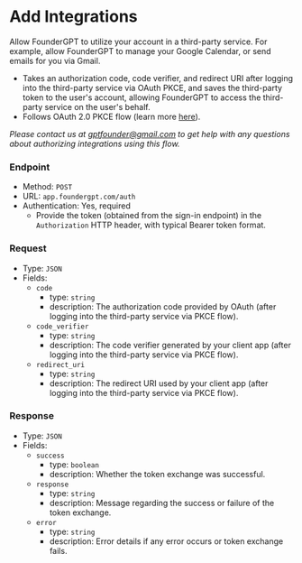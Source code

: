 # Add Integrations

Allow FounderGPT to utilize your account in a third-party service. For example, allow FounderGPT to manage your Google Calendar, or send emails for you via Gmail.

-   Takes an authorization code, code verifier, and redirect URI after logging into the third-party service via OAuth PKCE, and saves the third-party token to the user's account, allowing FounderGPT to access the third-party service on the user's behalf.
-   Follows OAuth 2.0 PKCE flow (learn more [here](https://oauth.net/2/pkce/)).

_Please contact us at gptfounder@gmail.com to get help with any questions about authorizing integrations using this flow._

### Endpoint

-   Method: `POST`
-   URL: `app.foundergpt.com/auth`
-   Authentication: Yes, required
    -   Provide the token (obtained from the sign-in endpoint) in the `Authorization` HTTP header, with typical Bearer token format.

### Request

-   Type: `JSON`
-   Fields:
    -   `code`
        -   type: `string`
        -   description: The authorization code provided by OAuth (after logging into the third-party service via PKCE flow).
    -   `code_verifier`
        -   type: `string`
        -   description: The code verifier generated by your client app (after logging into the third-party service via PKCE flow).
    -   `redirect_uri`
        -   type: `string`
        -   description: The redirect URI used by your client app (after logging into the third-party service via PKCE flow).

### Response

-   Type: `JSON`
-   Fields:
    -   `success`
        -   type: `boolean`
        -   description: Whether the token exchange was successful.
    -   `response`
        -   type: `string`
        -   description: Message regarding the success or failure of the token exchange.
    -   `error`
        -   type: `string`
        -   description: Error details if any error occurs or token exchange fails.
